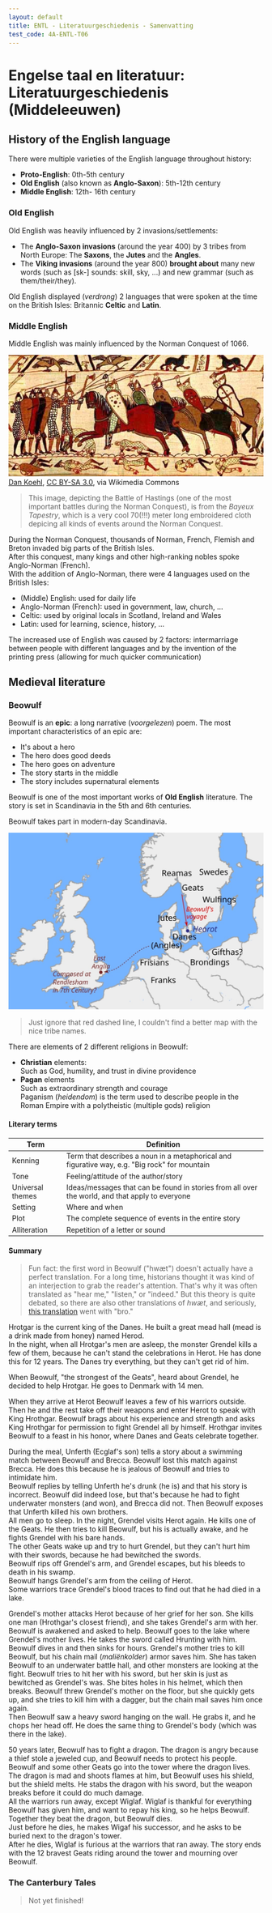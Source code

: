 ```yaml
---
layout: default
title: ENTL - Literatuurgeschiedenis - Samenvatting
test_code: 4A-ENTL-T06
---
```


# Engelse taal en literatuur: Literatuurgeschiedenis (Middeleeuwen)

## History of the English language

There were multiple varieties of the English language throughout history:

- **Proto-English**: 0th-5th century
- **Old English** (also known as **Anglo-Saxon**): 5th-12th century
- **Middle English**: 12th- 16th century

### Old English

Old English was heavily influenced by 2 invasions/settlements:

- The **Anglo-Saxon invasions** (around the year 400) by 3 tribes from North Europe: The **Saxons**, the **Jutes** and the **Angles**.
- The **Viking invasions** (around the year 800) **brought about** many new words (such as \[sk-\] sounds: skill, sky, ...) and new grammar (such as them/their/they).

Old English displayed (*verdrong*) 2 languages that were spoken at the time on the British Isles: Britannic **Celtic** and **Latin**.

### Middle English

Middle English was mainly influenced by the Norman Conquest of 1066.

![An image of the Norman Conquest of 1066 on the Bayeux Tapestry (img-medium)](images/entl_litges_norman.jpg)  
<span class="credit-text"><a href="https://commons.wikimedia.org/wiki/File:Normans_Bayeux.jpg">Dan Koehl</a>, <a href="http://creativecommons.org/licenses/by-sa/3.0/">CC BY-SA 3.0</a>, via Wikimedia Commons</span>

> This image, depicting the Battle of Hastings (one of the most important battles during the Norman Conquest), is from the *Bayeux Tapestry*, which is a very cool 70(!!!) meter long embroidered cloth depicing all kinds of events around the Norman Conquest.

During the Norman Conquest, thousands of Norman, French, Flemish and Breton invaded big parts of the British Isles.  
After this conquest, many kings and other high-ranking nobles spoke Anglo-Norman (French).  
With the addition of Anglo-Norman, there were 4 languages used on the British Isles:

- (Middle) English: used for daily life
- Anglo-Norman (French): used in government, law, church, ...
- Celtic: used by original locals in Scotland, Ireland and Wales
- Latin: used for learning, science, history, ...

The increased use of English was caused by 2 factors: intermarriage between people with different languages and by the invention of the printing press (allowing for much quicker communication)

## Medieval literature

### Beowulf

Beowulf is an **epic**: a long narrative (*voorgelezen*) poem. The most important characteristics of an epic are:

- It's about a hero
- The hero does good deeds
- The hero goes on adventure
- The story starts in the middle
- The story includes supernatural elements

Beowulf is one of the most important works of **Old English** literature. The story is set in Scandinavia in the 5th and 6th centuries.

Beowulf takes part in modern-day Scandinavia.

![A map of where Beowulf takes part (img-semilarge)](images/entl_litges_beowulfmap.jpg)

> Just ignore that red dashed line, I couldn't find a better map with the nice tribe names.

There are elements of 2 different religions in Beowulf:

- **Christian** elements:  
  Such as God, humility, and trust in divine providence
- **Pagan** elements  
  Such as extraordinary strength and courage  
  Paganism (*heidendom*) is the term used to describe people in the Roman Empire with a polytheistic (multiple gods) religion  

#### Literary terms

| Term             | Definition                                                                                      |
| ---------------- | ----------------------------------------------------------------------------------------------- |
| Kenning          | Term that describes a noun in a metaphorical and figurative way, e.g. "Big rock" for mountain   |
| Tone             | Feeling/attitude of the author/story                                                            |
| Universal themes | Ideas/messages that can be found in stories from all over the world, and that apply to everyone |
| Setting          | Where and when                                                                                  |
| Plot             | The complete sequence of events in the entire story                                             |
| Alliteration     | Repetition of a letter or sound                                                                |

#### Summary

> Fun fact: the first word in Beowulf ("hwæt") doesn't actually have a perfect translation. For a long time, historians thought it was kind of an interjection to grab the reader's attention. That's why it was often translated as "hear me," "listen," or "indeed." But this theory is quite debated, so there are also other translations of *hwæt*, and seriously, [this translation](https://www.historytoday.com/archive/review/beowulf-bro) went with "bro."

Hrotgar is the current king of the Danes. He built a great mead hall (mead is a drink made from honey) named Herod.  
In the night, when all Hrotgar's men are asleep, the monster Grendel kills a few of them, because he can't stand the celebrations in Herot. He has done this for 12 years. The Danes try everything, but they can't get rid of him.

When Beowulf, "the strongest of the Geats", heard about Grendel, he decided to help Hrotgar. He goes to Denmark with 14 men.

When they arrive at Herot Beowulf leaves a few of his warriors outside. Then he and the rest take off their weapons and enter Herot to speak with King Hrothgar. Beowulf brags about his experience and strength and asks King Hrothgar for permission to fight Grendel all by himself. Hrothgar invites Beowulf to a feast in his honor, where Danes and Geats celebrate together.

During the meal, Unferth (Ecglaf's son) tells a story about a swimming match between Beowulf and Brecca. Beowulf lost this match against Brecca. He does this because he is jealous of Beowulf and tries to intimidate him.  
Beowulf replies by telling Unferth he's drunk (he is) and that his story is incorrect. Beowulf did indeed lose, but that's because he had to fight underwater monsters (and won), and Brecca did not. Then Beowulf exposes that Unferth killed his own brothers.  
All men go to sleep. In the night, Grendel visits Herot again. He kills one of the Geats. He then tries to kill Beowulf, but his is actually awake, and he fights Grendel with his bare hands.  
The other Geats wake up and try to hurt Grendel, but they can't hurt him with their swords, because he had bewitched the swords.  
Beowulf rips off Grendel's arm, and Grendel escapes, but his bleeds to death in his swamp.  
Beowulf hangs Grendel's arm from the ceiling of Herot.  
Some warriors trace Grendel's blood traces to find out that he had died in a lake.

Grendel's mother attacks Herot because of her grief for her son. She kills one man (Hrothgar's closest friend), and she takes Grendel's arm with her. Beowulf is awakened and asked to help. Beowulf goes to the lake where Grendel's mother lives. He takes the sword called Hrunting with him.  
Beowulf dives in and then sinks for hours. Grendel's mother tries to kill Beowulf, but his chain mail (*maliënkolder*) armor saves him. She has taken Beowulf to an underwater battle hall, and other monsters are looking at the fight. Beowulf tries to hit her with his sword, but her skin is just as bewitched as Grendel's was. She bites holes in his helmet, which then breaks. Beowulf threw Grendel's mother on the floor, but she quickly gets up, and she tries to kill him with a dagger, but the chain mail saves him once again.  
Then Beowulf saw a heavy sword hanging on the wall. He grabs it, and he chops her head off. He does the same thing to Grendel's body (which was there in the lake).

50 years later, Beowulf has to fight a dragon. The dragon is angry because a thief stole a jeweled cup, and Beowulf needs to protect his people. Beowulf and some other Geats go into the tower where the dragon lives. The dragon is mad and shoots flames at him, but Beowulf uses his shield, but the shield melts. He stabs the dragon with his sword, but the weapon breaks before it could do much damage.  
All the warriors run away, except Wiglaf. Wiglaf is thankful for everything Beowulf has given him, and want to repay his king, so he helps Beowulf. Together they beat the dragon, but Beowulf dies.  
Just before he dies, he makes Wigaf his successor, and he asks to be buried next to the dragon's tower.  
After he dies, Wiglaf is furious at the warriors that ran away. The story ends with the 12 bravest Geats riding around the tower and mourning over Beowulf.

### The Canterbury Tales




> Not yet finished!